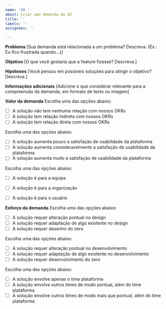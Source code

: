 ```yaml
---
name: 'UX '
about: Criar uma demanda de UX
title: ''
labels: ''
assignees: ''

---
```


**Problema**
[Sua demanda está relacionada a um problema? Descreva. (Ex.: Eu fico frustrada quando…)]

**Objetivo**
[O que você gostaria que a feature fizesse? Descreva.]

**Hipóteses**
[Você pensou em possíveis soluções para atingir o objetivo? Descreva.]

**Informações adicionais**
[Adicione o que considerar relevante para a compreensão da demanda, em formato de texto ou imagem]

**Valor da demanda**
Escolha uma das opções abaixo:
- [ ]  A solução não tem nenhuma relação com nossos OKRs
- [ ]  A solução tem relação indireta com nossos OKRs
- [ ]  A solução tem relação direta com nossos OKRs

Escolha uma das opções abaixo:
- [ ]  A solução aumenta pouco a satisfação de usabilidade da plataforma
- [ ]  A solução aumenta consideravelmente a satisfação de usabilidade da plataforma
- [ ]  A solução aumenta muito a satisfação de usabilidade da plataforma

Escolha uma das opções abaixo:
- [ ]  A solução é para a equipe
- [ ]  A solução é para a organização
- [ ]  A solução é para o usuário


**Esforço da demanda**
Escolha uma das opções abaixo:
- [ ]  A solução requer alteração pontual no design
- [ ]  A solução requer adaptação de algo existente no design
- [ ]  A solução requer desenho do zero

Escolha uma das opções abaixo:
- [ ]  A solução requer alteração pontual no desenvolvimento
- [ ]  A solução requer adaptação de algo existente no desenvolvimento
- [ ]  A solução requer desenvolvimento do zero

Escolha uma das opções abaixo:
- [ ]  A solução envolve apenas o time plataforma
- [ ]  A solução envolve outros times de modo pontual, além do time plataforma
- [ ]  A solução envolve outros times de modo mais que pontual, além do time plataforma
